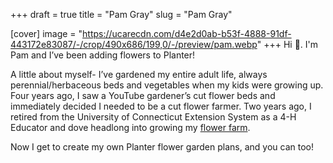 +++
draft = true
title = "Pam Gray"
slug = "Pam Gray"

[cover]
image = "https://ucarecdn.com/d4e2d0ab-b53f-4888-91df-443172e83087/-/crop/490x686/199,0/-/preview/pam.webp"
+++
Hi 👋. I'm Pam and I’ve been adding flowers to Planter!

A little about myself- I’ve gardened my entire adult life, always perennial/herbaceous beds and vegetables when my kids were growing up. Four years ago, I saw a YouTube gardener’s cut flower beds and immediately decided I needed to be a cut flower farmer. Two years ago, I retired from the University of Connecticut Extension System as a 4-H Educator and dove headlong into growing my [flower farm](https://winterbeegarden.com/).

Now I get to create my own Planter flower garden plans, and you can too!
